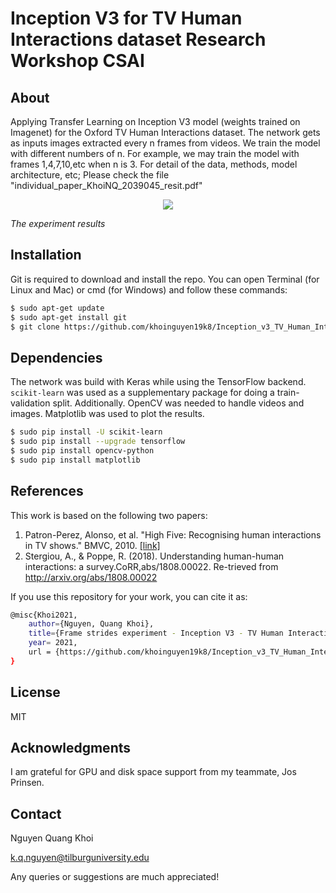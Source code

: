 # Inception V3 for TV Human Interactions dataset Research Workshop CSAI

## About
Applying Transfer Learning on Inception V3 model (weights trained on Imagenet) for the Oxford TV Human Interactions dataset. The network gets as inputs images extracted every n frames from videos. We train the model with different numbers of n. For example, we may train the model with frames 1,4,7,10,etc when n is 3. For detail of the data, methods, model architecture, etc; Please check the file "individual_paper_KhoiNQ_2039045_resit.pdf"

<p align="center">
  <img  src="https://github.com/khoinguyen19k8/Inception_v3_TV_Human_Interactions_CSAI/blob/master/plots/AveragePlot2.png"></p>

*The experiment results*



## Installation
Git is required to download and install the repo. You can open Terminal (for Linux and Mac) or cmd (for Windows) and follow these commands:
```sh
$ sudo apt-get update
$ sudo apt-get install git
$ git clone https://github.com/khoinguyen19k8/Inception_v3_TV_Human_Interactions_CSAI.git
```

## Dependencies
The network was build with Keras while using the TensorFlow backend.  `scikit-learn` was used as a supplementary package for doing a train-validation split. Additionally. OpenCV was needed to handle videos and images. Matplotlib was used to plot the results.
```sh
$ sudo pip install -U scikit-learn
$ sudo pip install --upgrade tensorflow
$ sudo pip install opencv-python
$ sudo pip install matplotlib
```

## References
This work is based on the following two papers:
1. Patron-Perez, Alonso, et al. "High Five: Recognising human interactions in TV shows." BMVC, 2010. [[link]](http://www.robots.ox.ac.uk/~alonso/tv_human_interactions.html)
2. Stergiou,  A., & Poppe,  R.   (2018).   Understanding human-human interactions: a survey.CoRR,abs/1808.00022. Re-trieved from http://arxiv.org/abs/1808.00022

If you use this repository for your work, you can cite it as:
```sh
@misc{Khoi2021,
    author={Nguyen, Quang Khoi},
    title={Frame strides experiment - Inception V3 - TV Human Interactions dataset},
    year= 2021, 
    url = {https://github.com/khoinguyen19k8/Inception_v3_TV_Human_Interactions_CSAI}
}
```

## License

MIT

## Acknowledgments

I am grateful for GPU and disk space support from my teammate, Jos Prinsen.

## Contact
Nguyen Quang Khoi

k.q.nguyen@tilburguniversity.edu

Any queries or suggestions are much appreciated!
